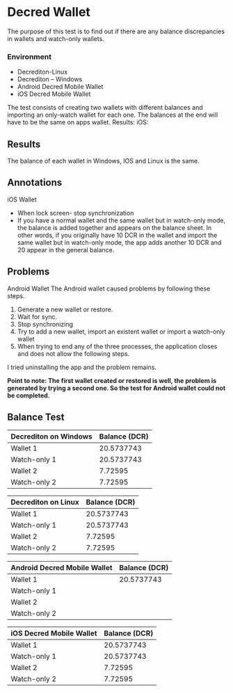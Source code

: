 # Decred Wallet

The purpose of this test is to find out if there are any balance discrepancies in wallets and watch-only wallets.

### Environment
-	Decrediton-Linux
-	Decrediton – Windows
-	Android Decred Mobile Wallet
-	iOS Decred Mobile Wallet

The test consists of creating two wallets with different balances and importing an only-watch wallet for each one. The balances at the end will have to be the same on apps wallet.
Results:
iOS:


## Results
The balance of each wallet in Windows, IOS and Linux is the same.

## Annotations

iOS Wallet

-	When lock screen- stop synchronization 
- If you have a normal wallet and the same wallet but in watch-only mode, the balance is added together and appears on the balance sheet.
In other words, if you originally have 10 DCR in the wallet and import the same wallet but in watch-only mode, the app adds another 10 DCR and 20 appear in the general balance.

## Problems
Android Wallet
The Android wallet caused problems by following these steps.
1. Generate a new wallet or restore.
2. Wait for sync.
3. Stop synchronizing
4. Try to add a new wallet, import an existent wallet or import a watch-only wallet
5. When trying to end any of the three processes, the application closes and does not allow the following steps.

I tried uninstalling the app and the problem remains.

**Point to note: The first wallet created or restored is well, the problem is generated by trying a second one.
So the test for Android wallet could not be completed.**

## Balance Test
| Decrediton on Windows | Balance (DCR) |
| ------------- | ------------- |
| Wallet 1 | 20.5737743 |
| Watch-only 1 | 20.5737743 |
| Wallet 2 | 7.72595 |
| Watch-only 2 | 7.72595 |

| Decrediton on Linux | Balance (DCR) |
| ------------- | ------------- |
| Wallet 1 | 20.5737743 |
| Watch-only 1 | 20.5737743 |
| Wallet 2 | 7.72595 |
| Watch-only 2 | 7.72595 |


| Android Decred Mobile Wallet | Balance (DCR) |
| ------------- | ------------- |
| Wallet 1 | 20.5737743 |
| Watch-only 1 |  |
| Wallet 2 |  |
| Watch-only 2 |  |
 	

| iOS Decred Mobile Wallet| Balance (DCR) |
| ------------- | ------------- |
| Wallet 1 | 20.5737743 |
| Watch-only 1 | 20.5737743 |
| Wallet 2 | 7.72595 |
| Watch-only 2 | 7.72595 |

